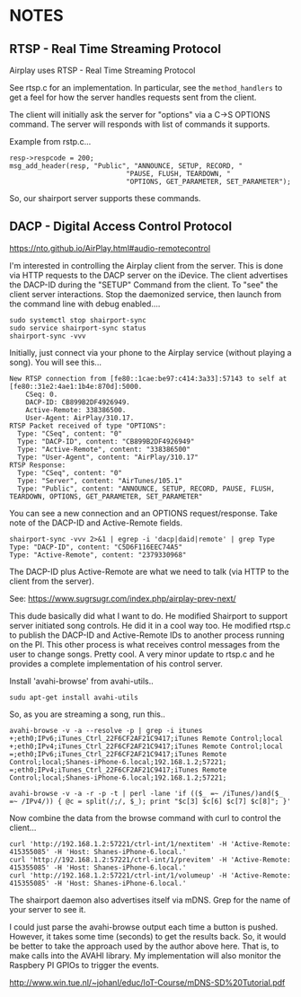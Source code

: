 # NOTES

## RTSP - Real Time Streaming Protocol

Airplay uses RTSP - Real Time Streaming Protocol

See rtsp.c for an implementation.  In particular, see the `method_handlers` to get a feel
for how the server handles requests sent from the client.

The client will initially ask the server for "options" via a C->S OPTIONS command.
The server will responds with list of commands it supports.

Example from rstp.c...

    resp->respcode = 200;
    msg_add_header(resp, "Public", "ANNOUNCE, SETUP, RECORD, "
                                 "PAUSE, FLUSH, TEARDOWN, "
                                 "OPTIONS, GET_PARAMETER, SET_PARAMETER");

So, our shairport server supports these commands.

## DACP - Digital Access Control Protocol

https://nto.github.io/AirPlay.html#audio-remotecontrol

I'm interested in controlling the Airplay client from the server.  This is done
via HTTP requests to the DACP server on the iDevice.  The client advertises
the DACP-ID during the "SETUP" Command from the client.  To "see" the client
server interactions.  Stop the daemonized service, then launch from the 
command line with debug enabled....

    sudo systemctl stop shairport-sync
    sudo service shairport-sync status
    shairport-sync -vvv

Initially, just connect via your phone to the Airplay service (without playing
a song).  You will see this...

    New RTSP connection from [fe80::1cae:be97:c414:3a33]:57143 to self at [fe80::31e2:4ae1:1b4e:870d]:5000.
        CSeq: 0.
        DACP-ID: CB899B2DF4926949.
        Active-Remote: 338386500.
        User-Agent: AirPlay/310.17.
    RTSP Packet received of type "OPTIONS":
      Type: "CSeq", content: "0"
      Type: "DACP-ID", content: "CB899B2DF4926949"
      Type: "Active-Remote", content: "338386500"
      Type: "User-Agent", content: "AirPlay/310.17"
    RTSP Response:
      Type: "CSeq", content: "0"
      Type: "Server", content: "AirTunes/105.1"
      Type: "Public", content: "ANNOUNCE, SETUP, RECORD, PAUSE, FLUSH, TEARDOWN, OPTIONS, GET_PARAMETER, SET_PARAMETER"
      
You can see a new connection and an OPTIONS request/response.  Take note of the DACP-ID and Active-Remote fields.

    shairport-sync -vvv 2>&1 | egrep -i 'dacp|daid|remote' | grep Type
    Type: "DACP-ID", content: "C5D6F116EEC74A5"
    Type: "Active-Remote", content: "2379330968"
      
The DACP-ID plus Active-Remote are what we need to talk (via HTTP to the client from the server).

See: https://www.sugrsugr.com/index.php/airplay-prev-next/

This dude basically did what I want to do.  He modified Shairport to support server initiated
song controls.  He did it in a cool way too.  He modified rtsp.c to publish the DACP-ID and 
Active-Remote IDs to another process running on the PI.  This other process is what receives
control messages from the user to change songs.  Pretty cool.  A very minor update to rtsp.c
and he provides a complete implementation of his control server.

Install 'avahi-browse' from avahi-utils..

    sudu apt-get install avahi-utils
    
So, as you are streaming a song, run this..

    avahi-browse -v -a --resolve -p | grep -i itunes
    +;eth0;IPv6;iTunes_Ctrl_22F6CF2AF21C9417;iTunes Remote Control;local
    +;eth0;IPv4;iTunes_Ctrl_22F6CF2AF21C9417;iTunes Remote Control;local
    =;eth0;IPv6;iTunes_Ctrl_22F6CF2AF21C9417;iTunes Remote Control;local;Shanes-iPhone-6.local;192.168.1.2;57221;
    =;eth0;IPv4;iTunes_Ctrl_22F6CF2AF21C9417;iTunes Remote Control;local;Shanes-iPhone-6.local;192.168.1.2;57221;

    avahi-browse -v -a -r -p -t | perl -lane 'if (($_ =~ /iTunes/)and($_ =~ /IPv4/)) { @c = split(/;/, $_); print "$c[3] $c[6] $c[7] $c[8]"; }'

Now combine the data from the browse command with curl to control the client...

    curl 'http://192.168.1.2:57221/ctrl-int/1/nextitem' -H 'Active-Remote: 415355085' -H 'Host: Shanes-iPhone-6.local.'
    curl 'http://192.168.1.2:57221/ctrl-int/1/previtem' -H 'Active-Remote: 415355085' -H 'Host: Shanes-iPhone-6.local.'
    curl 'http://192.168.1.2:57221/ctrl-int/1/volumeup' -H 'Active-Remote: 415355085' -H 'Host: Shanes-iPhone-6.local.'

The shairport daemon also advertises itself via mDNS.  Grep for the name of your server to see it.

I could just parse the avahi-browse output each time a button is pushed.  However, it takes some time (seconds) to 
get the results back.  So, it would be better to take the approach used by the author above here.   That is, to
make calls into the AVAHI library.  My implementation will also monitor the Raspbery PI GPIOs to trigger the 
events.

http://www.win.tue.nl/~johanl/educ/IoT-Course/mDNS-SD%20Tutorial.pdf

